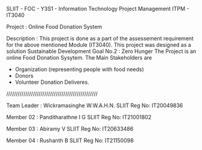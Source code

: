 SLIIT - FOC - Y3S1 - Information Technology Project Management
ITPM - IT3040

Project : Online Food Donation System

Description : This project is done as a part of the assessement requirement for the above mentioned Module (IT3040). 
This project was designed as a solution Sustainable Development Goal No.2 : Zero Hunger
The Project is an online Food Donation Sysytem.
The Main Stakeholders are 
- Organization (representing people with food needs)
- Donors
- Volunteer Donation Deliveres.

////////////////////////////////////////////////

Team Leader : Wickramasinghe W.W.A.H.N.
SLIIT Reg No: IT20049836

Member 02 : Panditharathne I G
SLIIT Reg No: IT21001802

Member 03 : Abiramy V
SLIIT Reg No: IT20633486

Member 04 : Rushanth B
SLIIT Reg No: IT21150098

